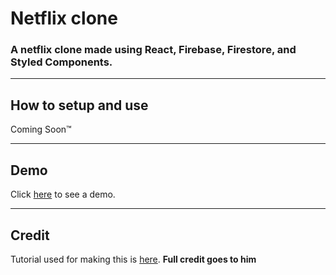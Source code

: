 # Netflix clone

### A netflix clone made using React, Firebase, Firestore, and Styled Components.

---

## How to setup and use

Coming Soon™

---

## Demo

Click [here](https://thumbsnap.com/i/7vQZK5Ny.mp4) to see a demo.

---

## Credit

Tutorial used for making this is [here](https://www.youtube.com/watch?v=x_EEwGe-a9o&feature=youtu.be). **Full credit goes to him**
